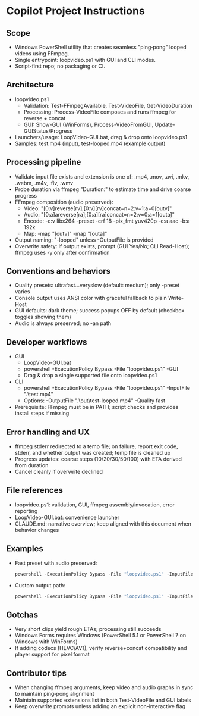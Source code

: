 # Copilot Project Instructions

## Scope
- Windows PowerShell utility that creates seamless "ping‑pong" looped videos using FFmpeg.
- Single entrypoint: loopvideo.ps1 with GUI and CLI modes.
- Script-first repo; no packaging or CI.

## Architecture
- loopvideo.ps1
  - Validation: Test-FFmpegAvailable, Test-VideoFile, Get-VideoDuration
  - Processing: Process-VideoFile composes and runs ffmpeg for reverse + concat
  - GUI: Show-GUI (WinForms), Process-VideoFromGUI, Update-GUIStatus/Progress
- Launchers/usage: LoopVideo-GUI.bat, drag & drop onto loopvideo.ps1
- Samples: test.mp4 (input), test-looped.mp4 (example output)

## Processing pipeline
- Validate input file exists and extension is one of: .mp4, .mov, .avi, .mkv, .webm, .m4v, .flv, .wmv
- Probe duration via ffmpeg "Duration:" to estimate time and drive coarse progress
- FFmpeg composition (audio preserved):
  - Video: "[0:v]reverse[rv];[0:v][rv]concat=n=2:v=1:a=0[outv]"
  - Audio: "[0:a]areverse[ra];[0:a][ra]concat=n=2:v=0:a=1[outa]"
  - Encode: -c:v libx264 -preset <Quality> -crf 18 -pix_fmt yuv420p -c:a aac -b:a 192k
  - Map: -map "[outv]" -map "[outa]"
- Output naming: "<basename>-looped<ext>" unless -OutputFile is provided
- Overwrite safety: if output exists, prompt (GUI Yes/No; CLI Read-Host); ffmpeg uses -y only after confirmation

## Conventions and behaviors
- Quality presets: ultrafast…veryslow (default: medium); only -preset varies
- Console output uses ANSI color with graceful fallback to plain Write-Host
- GUI defaults: dark theme; success popups OFF by default (checkbox toggles showing them)
- Audio is always preserved; no -an path

## Developer workflows
- GUI
  - LoopVideo-GUI.bat
  - powershell -ExecutionPolicy Bypass -File "loopvideo.ps1" -GUI
  - Drag & drop a single supported file onto loopvideo.ps1
- CLI
  - powershell -ExecutionPolicy Bypass -File "loopvideo.ps1" -InputFile ".\test.mp4"
  - Options: -OutputFile ".\out\test-looped.mp4" -Quality fast
- Prerequisite: FFmpeg must be in PATH; script checks and provides install steps if missing

## Error handling and UX
- ffmpeg stderr redirected to a temp file; on failure, report exit code, stderr, and whether output was created; temp file is cleaned up
- Progress updates: coarse steps (10/20/30/50/100) with ETA derived from duration
- Cancel cleanly if overwrite declined

## File references
- loopvideo.ps1: validation, GUI, ffmpeg assembly/invocation, error reporting
- LoopVideo-GUI.bat: convenience launcher
- CLAUDE.md: narrative overview; keep aligned with this document when behavior changes

## Examples
- Fast preset with audio preserved:
  ```powershell
  powershell -ExecutionPolicy Bypass -File "loopvideo.ps1" -InputFile ".\test.mp4" -Quality fast
  ```
- Custom output path:
  ```powershell
  powershell -ExecutionPolicy Bypass -File "loopvideo.ps1" -InputFile ".\test.mp4" -OutputFile ".\output\test-looped.mp4"
  ```

## Gotchas
- Very short clips yield rough ETAs; processing still succeeds
- Windows Forms requires Windows (PowerShell 5.1 or PowerShell 7 on Windows with WinForms)
- If adding codecs (HEVC/AV1), verify reverse+concat compatibility and player support for pixel format

## Contributor tips
- When changing ffmpeg arguments, keep video and audio graphs in sync to maintain ping‑pong alignment
- Maintain supported extensions list in both Test-VideoFile and GUI labels
- Keep overwrite prompts unless adding an explicit non-interactive flag